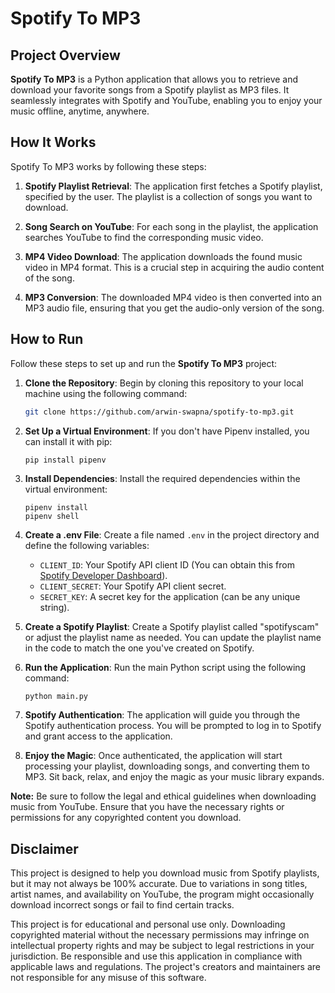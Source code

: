 # Spotify To MP3

## Project Overview

**Spotify To MP3** is a Python application that allows you to retrieve and download your favorite songs from a Spotify playlist as MP3 files. It seamlessly integrates with Spotify and YouTube, enabling you to enjoy your music offline, anytime, anywhere.

## How It Works

Spotify To MP3 works by following these steps:

1. **Spotify Playlist Retrieval**: The application first fetches a Spotify playlist, specified by the user. The playlist is a collection of songs you want to download.

2. **Song Search on YouTube**: For each song in the playlist, the application searches YouTube to find the corresponding music video.

3. **MP4 Video Download**: The application downloads the found music video in MP4 format. This is a crucial step in acquiring the audio content of the song.

4. **MP3 Conversion**: The downloaded MP4 video is then converted into an MP3 audio file, ensuring that you get the audio-only version of the song.

## How to Run

Follow these steps to set up and run the **Spotify To MP3** project:

1. **Clone the Repository**: Begin by cloning this repository to your local machine using the following command:
   ```bash
   git clone https://github.com/arwin-swapna/spotify-to-mp3.git
2. **Set Up a Virtual Environment**: If you don't have Pipenv installed, you can install it with pip:
   ```bash
   pip install pipenv
   ```   
4. **Install Dependencies**: Install the required dependencies within the virtual environment:
   ```
   pipenv install
   pipenv shell
   ```
5. **Create a .env File**: Create a file named `.env` in the project directory and define the following variables:

      - `CLIENT_ID`: Your Spotify API client ID (You can obtain this from [Spotify Developer Dashboard](https://developer.spotify.com/dashboard)).
      - `CLIENT_SECRET`: Your Spotify API client secret.
      - `SECRET_KEY`: A secret key for the application (can be any unique string).

6. **Create a Spotify Playlist**: Create a Spotify playlist called "spotifyscam" or adjust the playlist name as needed. You can update the playlist name in the code to match the one you've created on Spotify.

7. **Run the Application**: Run the main Python script using the following command:
   ```
   python main.py
   ```

8. **Spotify Authentication**: The application will guide you through the Spotify authentication process. You will be prompted to log in to Spotify and grant access to the application.

9. **Enjoy the Magic**: Once authenticated, the application will start processing your playlist, downloading songs, and converting them to MP3. Sit back, relax, and enjoy the magic as your music library expands.

**Note:** Be sure to follow the legal and ethical guidelines when downloading music from YouTube. Ensure that you have the necessary rights or permissions for any copyrighted content you download.

## Disclaimer

This project is designed to help you download music from Spotify playlists, but it may not always be 100% accurate. Due to variations in song titles, artist names, and availability on YouTube, the program might occasionally download incorrect songs or fail to find certain tracks. 

This project is for educational and personal use only. Downloading copyrighted material without the necessary permissions may infringe on intellectual property rights and may be subject to legal restrictions in your jurisdiction. Be responsible and use this application in compliance with applicable laws and regulations. The project's creators and maintainers are not responsible for any misuse of this software.
